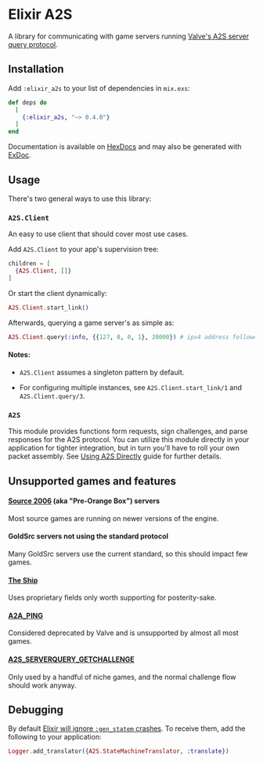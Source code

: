 # Elixir A2S
A library for communicating with game servers running [Valve's A2S server query protocol](https://developer.valvesoftware.com/wiki/Server_queries).

## Installation
Add `:elixir_a2s` to your list of dependencies in `mix.exs`:

```elixir
def deps do
  [
    {:elixir_a2s, "~> 0.4.0"}
  ]
end
```

Documentation is available on [HexDocs](https://hexdocs.pm/elixir_a2s/readme.html) and may also be generated with [ExDoc](https://github.com/elixir-lang/ex_doc).

## Usage
There's two general ways to use this library:

### `A2S.Client`
An easy to use client that should cover most use cases.

Add `A2S.Client` to your app's supervision tree:
```elixir
children = [
  {A2S.Client, []}
]
```
Or start the client dynamically: 
```elixir
A2S.Client.start_link()
```

Afterwards, querying a game server's as simple as:
```elixir
A2S.Client.query(:info, {{127, 0, 0, 1}, 20000}) # ipv4 address followed by the query port
```

#### Notes:
* `A2S.Client` assumes a singleton pattern by default.

* For configuring multiple instances, see `A2S.Client.start_link/1` and `A2S.Client.query/3`.

### `A2S`
This module provides functions form requests, sign challenges, and parse responses for the A2S protocol. You can utilize this module directly in your application for tighter integration, but in turn you'll have to roll your own packet assembly. See [Using A2S Directly](pages/using-a2s-directly.md) guide for further details.

## Unsupported games and features

#### [Source 2006](https://en.wikipedia.org/wiki/Source_(game_engine)#Source_2006) (aka "Pre-Orange Box") servers
Most source games are running on newer versions of the engine.

#### GoldSrc servers not using the standard protocol
Many GoldSrc servers use the current standard, so this should impact few games.

#### [The Ship](https://steamcharts.com/app/2400)
Uses proprietary fields only worth supporting for posterity-sake.

#### [A2A_PING](https://developer.valvesoftware.com/wiki/Server_queries#A2A_PING)
Considered deprecated by Valve and is unsupported by almost all most games.

#### [A2S_SERVERQUERY_GETCHALLENGE](https://developer.valvesoftware.com/wiki/Server_queries#A2S_SERVERQUERY_GETCHALLENGE)
Only used by a handful of niche games, and the normal challenge flow should work anyway.

## Debugging
By default [Elixir will ignore `:gen_statem` crashes](https://elixirforum.com/t/why-does-logger-translator-ignore-gen-statem-reports/37418). To receive them, add the following to your application:
```elixir
Logger.add_translator({A2S.StateMachineTranslator, :translate})
```
